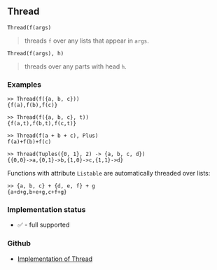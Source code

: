 ## Thread

```
Thread(f(args)
```

> threads `f` over any lists that appear in `args`.
	
```
Thread(f(args), h)
```

> threads over any parts with head `h`. 

### Examples

```
>> Thread(f({a, b, c}))
{f(a),f(b),f(c)}
 
>> Thread(f({a, b, c}, t))
{f(a,t),f(b,t),f(c,t)}
 
>> Thread(f(a + b + c), Plus)
f(a)+f(b)+f(c)

>> Thread(Tuples({0, 1}, 2) -> {a, b, c, d}) 
{{0,0}->a,{0,1}->b,{1,0}->c,{1,1}->d}
```

Functions with attribute `Listable` are automatically threaded over lists:

```
>> {a, b, c} + {d, e, f} + g
{a+d+g,b+e+g,c+f+g} 
```






### Implementation status

* &#x2705; - full supported

### Github

* [Implementation of Thread](https://github.com/axkr/symja_android_library/blob/master/symja_android_library/matheclipse-core/src/main/java/org/matheclipse/core/builtin/StructureFunctions.java#L2180) 
